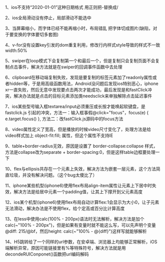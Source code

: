 1、ios不支持“2020-01-01”这种日期格式 用正则把-替换成/

2、ios全局滑动没有停止，局部滑动不能选中

3、当屏幕缩小，而字体已经不能再缩小时，布局错乱 把字体切成图片(缺陷，对于要变换的字体要切多套图)

4、v-for没有设置key引发的dom重复利用，修改行内样式style导致的样式不一致 width:50%

5、swiper在loop模式下会复制第一个和最后一个，但是复制只会复制页面不会复制点击事件，解决方法就是在swiper的回调事件函数中去处理

6、clipboard在移动端复制失败，发现是要复制的标签元素加了readonly属性或者hidden等，于是用高级函数用法，Android没问题后发现ios特别恶心，iphone xr一直失败，然后无意中发现要点击两次才能成功，最后发现是和fastClick冲突，解决办法就是点击的目标元素添加类needsclick来单独解除点击延迟事件

7、ios某些型号输入框textarea/input必须重压或长按才能唤起软键盘，是fastclick.js 引起的冲突，方法一：输入框事假@click="focus"，focus(e) { e.target.focus() }, 方法二：改fastClick.js源码中的focus方法

8、video属性定义了宽高，但是播放的时候video尺寸变化了，处理方法是给video样式加上 object-fit:fill; 属性，但这个属性不支持IE

9、table+border-radius无效，原因是设置了 border-collapse:collapse 样式，方法是collapse改为separate + border-spacing:0，但是这样table边框要处理一下

10、flex与ellipsis共存在一个元素上失效，解决方法为嵌套一层元素，这个方法简直垃圾，并没有解决问题。（这个bug太傻比了）

11、iphone某些机型(iphone6)使用flex布局align-item属性让元素上下居中时失效，解决方法是给居中元素一个padding值，让其上下撑开到父元素高度

12、ios某个机型(iphone6)使用flex布局自动计算flex:1会显示为大小0，让子元素无法滑动，解决办法是不使用flex，给个定高或百分比计算高度

13、在less中使用calc(100% - 200px)语法时无法解析，解决方法是加个calc(~"100% - 200px")，但是如果有变量时就不能这么写，可以先声明个变量 @diff: 215/@bf，然后height: calc(~"100% - @{diff}")这样写就能够解析

14、H5跳转给了一个同样的url参数，在安卓端、浏览器上均能够正常解析，iOS端解析异常，原因可能链接里有%等特殊符号，解决方法就是用decondeRUIConponet()函数把url编码解码